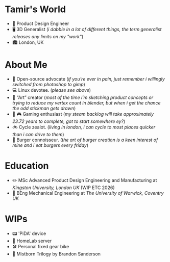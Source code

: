 # Tamir's World

- 📐 Product Design Engineer
- 🖥️ 3D Generalist (*i dabble in a lot of different things, the term generalist releases any limits on my "work"*)
- 🏙️ London, UK

# About Me

- 💽 Open-source advocate (*if you’re ever in pain, just remember i willingly switched from photoshop to gimp*)
- 💻 Linux devotee. (*please see above*)
- 🎨 “Art” creator (*most of the time i’m sketching product concepts or trying to reduce my vertex count in blender, but when i get the chance the odd stickman gets drawn*)
- 🥾 🎮 Gaming enthusiast (*my steam backlog will take approximately 23.72 years to complete, got to start somewhere ey?*)
- 🚲 Cycle zealot. (*living in london, i can cycle to most places quicker than i can drive to them*)
- 🍔 Burger connoisseur. (*the art of burger creation is a keen interest of mine and i eat burgers every friday*)

# Education

- ✏️ MSc Advanced Product Design Engineering and Manufacturing at *Kingston University, London UK* (WIP ETC 2026)
- 🔧 BEng Mechanical Engineering at *The University of Warwick, Coventry UK*

# WIPs

- 📟 'PiDA' device
- 🧪 HomeLab server
- 🛠️ Personal fixed gear bike
- 📖 Mistborn Trilogy by Brandon Sanderson



<!--
**tamwip/tamwip** is a ✨ _special_ ✨ repository because its `README.md` (this file) appears on your GitHub profile.

Here are some ideas to get you started:

- 🔭 I’m currently working on ...
- 🌱 I’m currently learning ...
- 👯 I’m looking to collaborate on ...
- 🤔 I’m looking for help with ...
- 💬 Ask me about ...
- 📫 How to reach me: ...
- 😄 Pronouns: ...
- ⚡ Fun fact: ...
-->
